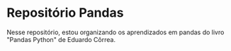 # Repositório Pandas

Nesse repositório, estou organizando os aprendizados em pandas do livro "Pandas Python" de Eduardo Côrrea.
